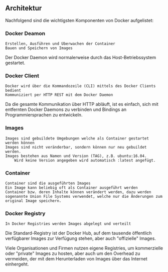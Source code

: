 ## Architektur

Nachfolgend sind die wichtigsten Komponenten von Docker aufgelistet:

### Docker Deamon

    Erstellen, Ausführen und Überwachen der Container
    Bauen und Speichern von Images

Der Docker Daemon wird normalerweise durch das Host-Betriebssystem gestartet.

### Docker Client

    Docker wird über die Kommandozeile (CLI) mittels des Docker Clients bedient
    Kommuniziert per HTTP REST mit dem Docker Daemon

Da die gesamte Kommunikation über HTTP abläuft, ist es einfach, sich mit entfernten Docker Daemons zu verbinden und Bindings an Programmiersprachen zu entwickeln.

### Images

    Images sind gebuildete Umgebungen welche als Container gestartet werden können
    Images sind nicht veränderbar, sondern können nur neu gebuildet werden.
    Images bestehen aus Namen und Version (TAG), z.B. ubuntu:16.04.
        Wird keine Version angegeben wird automatisch :latest angefügt.

### Container

    Container sind die ausgeführten Images
    Ein Image kann beliebig oft als Container ausgeführt werden
    Container bzw. deren Inhalte können verändert werden, dazu werden sogenannte Union File Systems verwendet, welche nur die Änderungen zum original Image speichern.

### Docker Registry

    In Docker Registries werden Images abgelegt und verteilt

Die Standard-Registry ist der Docker Hub, auf dem tausende öffentlich verfügbarer Images zur Verfügung stehen, aber auch "offizielle" Images.

Viele Organisationen und Firmen nutzen eigene Registries, um kommerzielle oder "private" Images zu hosten, aber auch um den Overhead zu vermeiden, der mit dem Herunterladen von Images über das Internet einhergeht.
